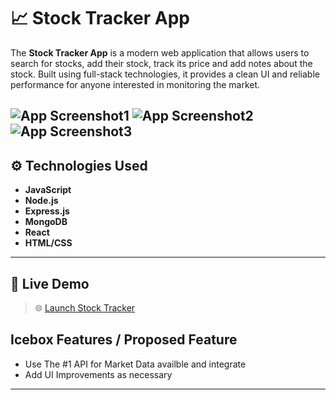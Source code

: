 # 📈 Stock Tracker App

The **Stock Tracker App** is a modern web application that allows users to search for stocks, add their stock, track its price and add notes about the stock. Built using full-stack technologies, it provides a clean UI and reliable performance for anyone interested in monitoring the market.

![App Screenshot1](https://i.imgur.com/3z62KaH.png) 
![App Screenshot2](https://i.imgur.com/qmYGwRn.png) 
![App Screenshot3](https://i.imgur.com/rWaxyzI.png) 
---

## ⚙️ Technologies Used

- **JavaScript**
- **Node.js**
- **Express.js**
- **MongoDB**
- **React**
- **HTML/CSS**

---

## 🚀 Live Demo

> 🌐 [Launch Stock Tracker](https://stock-tracker2-c0e49608b9b2.herokuapp.com/)

## Icebox Features / Proposed Feature
- Use The #1 API for Market Data availble and integrate 
- Add UI Improvements as necessary 
---